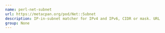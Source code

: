 ```yaml
---
name: perl-net-subnet
url: https://metacpan.org/pod/Net::Subnet
description: IP-in-subnet matcher for IPv4 and IPv6, CIDR or mask. URL : https://metacpan.org/pod/Net::Subnet Groups : None
group: None
---
```

